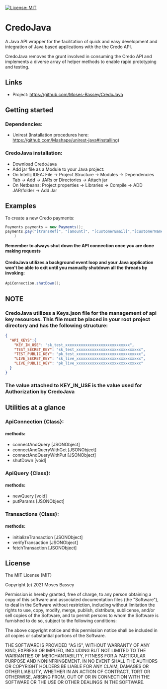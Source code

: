 
[![License: MIT](https://img.shields.io/badge/License-MIT-yellow.svg)](LICENSE)

# CredoJava

A Java API wrapper for the facilitation of quick and easy development and integration of Java based applications with the the Credo API.

CredoJava removes the grunt involved in consuming the Credo API and implements a diverse array of helper methods to enable rapid prototyping and testing. 

## Links
- Project: https://github.com/Moses-Bassey/CredoJava


## Getting started
### Dependencies:
- Unirest (Installation procedures here: https://github.com/Mashape/unirest-java#installing)

### CredoJava installation:
- Download CredoJava
- Add jar file as a Module to your Java project:
- On Intellij IDEA: File -> Project Structure -> Modules -> Dependencies Tab -> Add -> JARs or Directories -> Attach jar
- On Netbeans: Project properties -> Libraries -> Compile -> ADD JAR/folder -> Add Jar


## Examples

To create a new Credo payments:
```java
Payments payments = new Payments();
payments.pay("[transRef]", "[amount]", "[customerEmail]","[customerName]", "[paymentOptions]", "[customerPhoneNo]", "[currency]","[redirectUrl]"
	)
```

**Remember to always shut down the API connection once you are done making requests**
#### CredoJava utilizes a background event loop and your Java application won't be able to exit until you manually shutdown all the threads by invoking:
```java
ApiConnection.shutDown();
```

## NOTE
### CredoJava utilizes a Keys.json file for the management of api key resources. This file must be placed in your root project directory and has the following structure:
```json
{
  "API_KEYS":{
    "KEY_IN_USE": "sk_test_xxxxxxxxxxxxxxxxxxxxxxxxxxxxx",
    "TEST_SECRET_KEY": "sk_test_xxxxxxxxxxxxxxxxxxxxxxxxxxxxx",
    "TEST_PUBLIC_KEY": "pk_test_xxxxxxxxxxxxxxxxxxxxxxxxxxxxx",
    "LIVE_SECRET_KEY": "sk_live_xxxxxxxxxxxxxxxxxxxxxxxxxxxxx",
    "LIVE_PUBLIC_KEY": "pk_live_xxxxxxxxxxxxxxxxxxxxxxxxxxxxx"
  }
}
```
### The value attached to KEY_IN_USE is the value used for Authorization by CredoJava

## Utilities at a glance
### ApiConnection {Class}:
#### methods:
- connectAndQuery [JSONObject]
- connectAndQueryWithGet [JSONObject]
- connectAndQueryWithPut [JSONObject]
- shutDown [void]

### ApiQuery {Class}:
#### methods:
- newQuery [void]
- putParams [JSONObject]

### Transactions {Class}:
#### methods:
- initializeTransaction [JSONObject]
- verifyTransaction [JSONObject]
- fetchTransaction [JSONObject]


License
----

The MIT License (MIT)

Copyright (c) 2021 Moses Bassey

Permission is hereby granted, free of charge, to any person obtaining a copy
of this software and associated documentation files (the "Software"), to deal
in the Software without restriction, including without limitation the rights
to use, copy, modify, merge, publish, distribute, sublicense, and/or sell
copies of the Software, and to permit persons to whom the Software is
furnished to do so, subject to the following conditions:

The above copyright notice and this permission notice shall be included in all
copies or substantial portions of the Software.

THE SOFTWARE IS PROVIDED "AS IS", WITHOUT WARRANTY OF ANY KIND, EXPRESS OR
IMPLIED, INCLUDING BUT NOT LIMITED TO THE WARRANTIES OF MERCHANTABILITY,
FITNESS FOR A PARTICULAR PURPOSE AND NONINFRINGEMENT. IN NO EVENT SHALL THE
AUTHORS OR COPYRIGHT HOLDERS BE LIABLE FOR ANY CLAIM, DAMAGES OR OTHER
LIABILITY, WHETHER IN AN ACTION OF CONTRACT, TORT OR OTHERWISE, ARISING FROM,
OUT OF OR IN CONNECTION WITH THE SOFTWARE OR THE USE OR OTHER DEALINGS IN THE
SOFTWARE.
